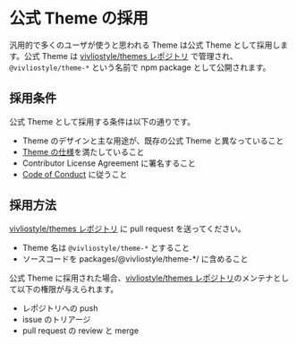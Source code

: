 # 公式 Theme の採用

汎用的で多くのユーザが使うと思われる Theme は公式 Theme として採用します。公式 Theme は [vivliostyle/themes レポジトリ][] で管理され、`@vivliostyle/theme-*` という名前で npm package として公開されます。

## 採用条件

公式 Theme として採用する条件は以下の通りです。

- Theme のデザインと主な用途が、既存の公式 Theme と異なっていること
- [Theme の仕様](./spec.md)を満たしていること
- Contributor License Agreement に署名すること
- [Code of Conduct](../../CODE_OF_CONDUCT.md) に従うこと

## 採用方法

[vivliostyle/themes レポジトリ][] に pull request を送ってください。

- Theme 名は `@vivliostyle/theme-*` とすること
- ソースコードを packages/@vivliostyle/theme-\*/ に含めること

公式 Theme に採用された場合、[vivliostyle/themes レポジトリ][]のメンテナとして以下の権限が与えられます。

- レポジトリへの push
- issue のトリアージ
- pull request の review と merge

[vivliostyle/themes レポジトリ]: https://github.com/vivliostyle/themes
